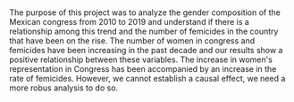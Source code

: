 # 

The purpose of this project was to analyze the gender composition of the Mexican congress from 2010 to 2019 and understand if there is a relationship among this trend and the number of femicides in the country that have been on the rise. 
The number of women in congress and femicides have been increasing in the past decade and our results show a positive relationship between these variables. The increase in women's representation in Congress has been accompanied by an increase in the rate of femicides. However, we cannot establish a causal effect, we need a more robus analysis to do so. 


 
